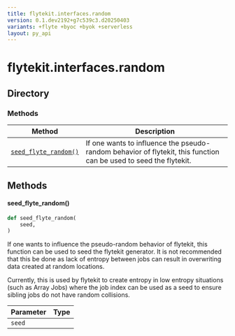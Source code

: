 ```yaml
---
title: flytekit.interfaces.random
version: 0.1.dev2192+g7c539c3.d20250403
variants: +flyte +byoc +byok +serverless
layout: py_api
---
```


# flytekit.interfaces.random

## Directory

### Methods

| Method | Description |
|-|-|
| [`seed_flyte_random()`](#seed_flyte_random) | If one wants to influence the pseudo-random behavior of flytekit, this function can be used to seed the flytekit. |


## Methods

#### seed_flyte_random()

```python
def seed_flyte_random(
    seed,
)
```
If one wants to influence the pseudo-random behavior of flytekit, this function can be used to seed the flytekit
generator. It is not recommended that this be done as lack of entropy between jobs can result in overwriting data
created at random locations.

Currently, this is used by flytekit to create entropy in low entropy situations (such as Array Jobs) where the job
index can be used as a seed to ensure sibling jobs do not have random collisions.


| Parameter | Type |
|-|-|
| `seed` |  |

